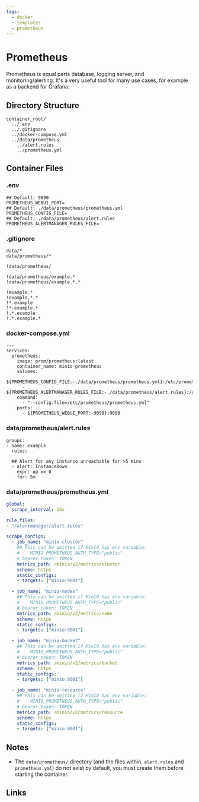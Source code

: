 ```yaml
---
tags:
  - docker
  - templates
  - prometheus
---
```



# Prometheus

Prometheus is equal parts database, logging server, and monitoring/alerting. It's a very useful tool for many use cases, for example as a backend for Grafana.

## Directory Structure

```text title="Container directory structure"
container_root/
  ../.env
  ../.gitignore
  ../docker-compose.yml
  ../data/prometheus
    ../alert.rules
    ../prometheus.yml
```

## Container Files

### .env

```text title="prometheus .env" linenums="1"
## Default: 9090
PROMETHEUS_WEBUI_PORT=
## Default: ./data/prometheus/prometheus.yml
PROMETHEUS_CONFIG_FILE=
## Default: ./data/prometheus/alert.rules
PROMETHEUS_ALERTMANAGER_RULES_FILE=

```

### .gitignore

```text title="prometheus .gitignore" linenums="1"
data/*
data/prometheus/*

!data/prometheus/

!data/prometheus/example.*
!data/prometheus/example.*.*

!example.*
!example.*.*
!*.example
!*.example.*
!.*.example
!.*.example.*

```

### docker-compose.yml

```text title="prometheus docker-compose.yml" linenums="1"
---
services:
  prometheus:
    image: prom/prometheus:latest
    container_name: minio-prometheus
    volumes:
      - ${PROMETHEUS_CONFIG_FILE:-./data/prometheus/prometheus.yml}:/etc/prometheus/prometheus.yml
      - ${PROMETHEUS_ALERTMANAGER_RULES_FILE:-./data/prometheus/alert.rules}:/alertmanager/alert.rules
    command:
      - "--config.file=/etc/prometheus/prometheus.yml"
    ports:
      - ${PROMETHEUS_WEBUI_PORT:-9090}:9090

```

### data/prometheus/alert.rules

```text title="alert.rules" linenums="1"
groups:
- name: example
  rules:

  ## Alert for any instance unreachable for >5 mins
  - alert: InstanceDown
    expr: up == 0
    for: 5m

```

### data/prometheus/prometheus.yml

```yaml title="prometheus.yml" linenums="1"
global:
  scrape_interval: 15s

rule_files:
- "/alertmanager/alert.rules"

scrape_configs:
  - job_name: "minio-cluster"
    ## This can be omitted if MinIO has env variable:
    #    MINIO_PROMETHEUS_AUTH_TYPE="public"
    # bearer_token: TOKEN
    metrics_path: /minio/v2/metrics/cluster
    scheme: https
    static_configs:
    - targets: ["minio:9001"]

  - job_name: "minio-nodes"
    ## This can be omitted if MinIO has env variable:
    #    MINIO_PROMETHEUS_AUTH_TYPE="public"
    # bearer_token: TOKEN
    metrics_path: /minio/v2/metrics/node
    scheme: https
    static_configs:
    - targets: ["minio:9001"]

  - job_name: "minio-bucket"
    ## This can be omitted if MinIO has env variable:
    #    MINIO_PROMETHEUS_AUTH_TYPE="public"
    # bearer_token: TOKEN
    metrics_path: /minio/v2/metrics/bucket
    scheme: https
    static_configs:
    - targets: ["minio:9001"]

  - job_name: "minio-resource"
    ## This can be omitted if MinIO has env variable:
    #    MINIO_PROMETHEUS_AUTH_TYPE="public"
    # bearer_token: TOKEN
    metrics_path: /minio/v2/metrics/resource
    scheme: https
    static_configs:
    - targets: ["minio:9001"]

```

## Notes

- The `data/prometheus/` directory (and the files within, `alert.rules` and `prometheus.yml`) do not exist by default, you must create them before starting the container.

## Links
